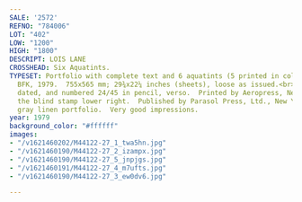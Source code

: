 ```yaml
---
SALE: '2572'
REFNO: "784006"
LOT: "402"
LOW: "1200"
HIGH: "1800"
DESCRIPT: LOIS LANE
CROSSHEAD: Six Aquatints.
TYPESET: Portfolio with complete text and 6 aquatints (5 printed in colors) on Rives
  BFK, 1979.  755x565 mm; 29¾x22¼ inches (sheets), loose as issued.<br><br>Each signed.
  dated, and numbered 24/45 in pencil, verso.  Printed by Aeropress, New York, with
  the blind stamp lower right.  Published by Parasol Press, Ltd., New York.  Original
  gray linen portfolio.  Very good impressions.
year: 1979
background_color: "#ffffff"
images:
- "/v1621460202/M44122-27_1_twa5hn.jpg"
- "/v1621460190/M44122-27_2_izampx.jpg"
- "/v1621460190/M44122-27_5_jnpjgs.jpg"
- "/v1621460191/M44122-27_4_m7ufts.jpg"
- "/v1621460190/M44122-27_3_ew0dv6.jpg"

---
```

